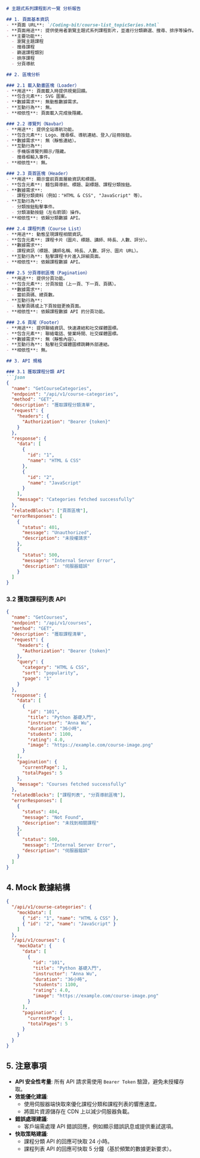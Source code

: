 ```markdown
# 主題式系列課程影片一覽 分析報告

## 1. 頁面基本資訊
- **頁面 URL**: `/Coding-bit/course-list_topicSeries.html`
- **頁面用途**: 提供使用者瀏覽主題式系列課程影片，並進行分類篩選、搜尋、排序等操作。
- **主要功能**: 
  - 瀏覽主題課程
  - 搜尋課程
  - 篩選課程類別
  - 排序課程
  - 分頁導航

## 2. 區塊分析

### 2.1 載入動畫區塊（Loader）
- **用途**: 頁面載入時提供視覺回饋。
- **包含元素**: SVG 圖案。
- **數據需求**: 無動態數據需求。
- **互動行為**: 無。
- **相依性**: 頁面載入完成後隱藏。

### 2.2 導覽列（Navbar）
- **用途**: 提供全站導航功能。
- **包含元素**: Logo、搜尋框、導航連結、登入/註冊按鈕。
- **數據需求**: 無（靜態連結）。
- **互動行為**: 
  - 手機版導覽列顯示/隱藏。
  - 搜尋框輸入事件。
- **相依性**: 無。

### 2.3 頁首區塊（Header）
- **用途**: 顯示當前頁面層級資訊和標題。
- **包含元素**: 麵包屑導航、標題、副標題、課程分類按鈕。
- **數據需求**:
  - 課程分類資料（例如："HTML & CSS", "JavaScript" 等）。
- **互動行為**: 
  - 分類按鈕點擊事件。
  - 分類滾動按鈕（左右箭頭）操作。
- **相依性**: 依賴分類數據 API。

### 2.4 課程列表（Course List）
- **用途**: 動態呈現課程相關資訊。
- **包含元素**: 課程卡片（圖片、標題、講師、時長、人數、評分）。
- **數據需求**:
  - 課程資訊（標題、講師名稱、時長、人數、評分、圖片 URL）。
- **互動行為**: 點擊課程卡片進入詳細頁面。
- **相依性**: 依賴課程數據 API。

### 2.5 分頁導航區塊（Pagination）
- **用途**: 提供分頁功能。
- **包含元素**: 分頁按鈕（上一頁、下一頁、頁碼）。
- **數據需求**:
  - 當前頁碼、總頁數。
- **互動行為**: 
  - 點擊頁碼或上下頁按鈕更換頁面。
- **相依性**: 依賴課程數據 API 的分頁功能。

### 2.6 頁尾（Footer）
- **用途**: 提供聯絡資訊、快速連結和社交媒體圖標。
- **包含元素**: 聯絡電話、營業時間、社交媒體圖標。
- **數據需求**: 無（靜態內容）。
- **互動行為**: 點擊社交媒體圖標跳轉外部連結。
- **相依性**: 無。

## 3. API 規格

### 3.1 獲取課程分類 API
```json
{
  "name": "GetCourseCategories",
  "endpoint": "/api/v1/course-categories",
  "method": "GET",
  "description": "獲取課程分類清單",
  "request": {
    "headers": {
      "Authorization": "Bearer {token}"
    }
  },
  "response": {
    "data": [
      {
        "id": "1",
        "name": "HTML & CSS"
      },
      {
        "id": "2",
        "name": "JavaScript"
      }
    ],
    "message": "Categories fetched successfully"
  },
  "relatedBlocks": ["頁首區塊"],
  "errorResponses": [
    {
      "status": 401,
      "message": "Unauthorized",
      "description": "未授權請求"
    },
    {
      "status": 500,
      "message": "Internal Server Error",
      "description": "伺服器錯誤"
    }
  ]
}
```

### 3.2 獲取課程列表 API
```json
{
  "name": "GetCourses",
  "endpoint": "/api/v1/courses",
  "method": "GET",
  "description": "獲取課程清單",
  "request": {
    "headers": {
      "Authorization": "Bearer {token}"
    },
    "query": {
      "category": "HTML & CSS",
      "sort": "popularity",
      "page": "1"
    }
  },
  "response": {
    "data": [
      {
        "id": "101",
        "title": "Python 基礎入門",
        "instructor": "Anna Wu",
        "duration": "36小時",
        "students": 1100,
        "rating": 4.0,
        "image": "https://example.com/course-image.png"
      }
    ],
    "pagination": {
      "currentPage": 1,
      "totalPages": 5
    },
    "message": "Courses fetched successfully"
  },
  "relatedBlocks": ["課程列表", "分頁導航區塊"],
  "errorResponses": [
    {
      "status": 404,
      "message": "Not Found",
      "description": "未找到相關課程"
    },
    {
      "status": 500,
      "message": "Internal Server Error",
      "description": "伺服器錯誤"
    }
  ]
}
```

## 4. Mock 數據結構
```json
{
  "/api/v1/course-categories": {
    "mockData": [
      { "id": "1", "name": "HTML & CSS" },
      { "id": "2", "name": "JavaScript" }
    ]
  },
  "/api/v1/courses": {
    "mockData": {
      "data": [
        {
          "id": "101",
          "title": "Python 基礎入門",
          "instructor": "Anna Wu",
          "duration": "36小時",
          "students": 1100,
          "rating": 4.0,
          "image": "https://example.com/course-image.png"
        }
      ],
      "pagination": {
        "currentPage": 1,
        "totalPages": 5
      }
    }
  }
}
```

## 5. 注意事項
- **API 安全性考量**: 所有 API 請求需使用 `Bearer Token` 驗證，避免未授權存取。
- **效能優化建議**:
  - 使用伺服器端快取來優化課程分類和課程列表的響應速度。
  - 將圖片資源儲存在 CDN 上以減少伺服器負載。
- **錯誤處理建議**:
  - 客戶端需處理 API 錯誤回應，例如顯示錯誤訊息或提供重試選項。
- **快取策略建議**:
  - 課程分類 API 的回應可快取 24 小時。
  - 課程列表 API 的回應可快取 5 分鐘（基於頻繁的數據更新要求）。
```